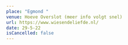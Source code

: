 ```yaml
---
place: "Egmond "
venue: Hoeve Overslot (meer info volgt snel)
url: https://www.wiesendeliefde.nl/
date: 29-5-22
isCancelled: false
---
```


